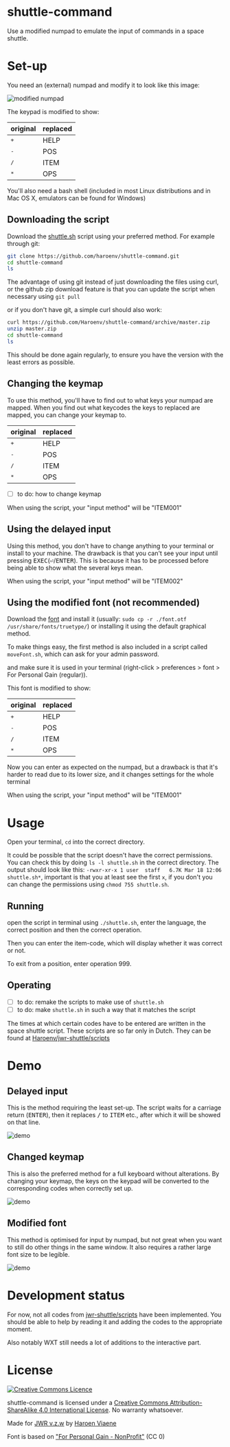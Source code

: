 # shuttle-command
Use a modified numpad to emulate the input of commands in a space shuttle.

# Set-up
You need an (external) numpad and modify it to look like this image:

![modified numpad](img/numpad.png)

The keypad is modified to show:

| original      | replaced |
| ------------- | -------- |
| <kbd>+</kbd>  | HELP     |
| <kbd>-</kbd>  | POS      |
| <kbd>/</kbd>  | ITEM     |
| <kbd>\*</kbd> | OPS      |

You'll also need a bash shell (included in most Linux distributions and in Mac OS X, emulators can be found for Windows)

## Downloading the script

Download the [shuttle.sh](img/shuttle.sh) script using your preferred method. For example through git:

```sh
git clone https://github.com/haroenv/shuttle-command.git
cd shuttle-command
ls
```

The advantage of using git instead of just downloading the files using curl, or the github zip download feature is that you can update the script when necessary using `git pull`

or if you don't have git, a simple curl should also work:

```sh
curl https://github.com/Haroenv/shuttle-command/archive/master.zip
unzip master.zip
cd shuttle-command
ls
```

This should be done again regularly, to ensure you have the version with the least errors as possible.

## Changing the keymap

To use this method, you'll have to find out to what keys your numpad are mapped. When you find out what keycodes the keys to replaced are mapped, you can change your keymap to.

| original     | replaced |
| ------------ | -------- |
| <kbd>+</kbd> | HELP     |
| <kbd>-</kbd> | POS      |
| <kbd>/</kbd> | ITEM     |
| <kbd>*</kbd> | OPS      |

- [ ] to do: how to change keymap

When using the script, your "input method" will be "ITEM001"

## Using the delayed input

Using this method, you don't have to change anything to your terminal or install to your machine. The drawback is that you can't see your input until pressing <kbd>EXEC</kbd>(<kbd>⏎</kbd>/<kbd>ENTER</kbd>). This is because it has to be processed before being able to show what the several keys mean.

When using the script, your "input method" will be "ITEM002"

## Using the modified font (not recommended)

Download the [font](font.otf) and install it (usually: `sudo cp -r ./font.otf /usr/share/fonts/truetype/`) or installing it using the default graphical method.

To make things easy, the first method is also included in a script called `moveFont.sh`, which can ask for your admin password.

and make sure it is used in your terminal (right-click > preferences > font > For Personal Gain (regular)).

This font is modified to show:

| original     | replaced |
| ------------ | -------- |
| <kbd>+</kbd> | HELP     |
| <kbd>-</kbd> | POS      |
| <kbd>/</kbd> | ITEM     |
| <kbd>*</kbd> | OPS      |

Now you can enter as expected on the numpad, but a drawback is that it's harder to read due to its lower size, and it changes settings for the whole terminal

When using the script, your "input method" will be "ITEM001"

# Usage

Open your terminal, `cd` into the correct directory.

It could be possible that the script doesn't have the correct permissions. You can check this by doing `ls -l shuttle.sh` in the correct directory. The output should look like this: `-rwxr-xr-x 1 user  staff   6.7K Mar 18 12:06 shuttle.sh*`, important is that you at least see the first `x`, if you don't you can change the permissions using `chmod 755 shuttle.sh`.

## Running

open the script in terminal using `./shuttle.sh`, enter the language, the correct position and then the correct operation.

Then you can enter the item-code, which will display whether it was correct or not.

To exit from a position, enter operation 999.


## Operating

- [ ] to do: remake the scripts to make use of `shuttle.sh`
- [ ] to do: make `shuttle.sh` in such a way that it matches the script

The times at which certain codes have to be entered are written in the space shuttle script. These scripts are so far only in Dutch. They can be found at [Haroenv/jwr-shuttle/scripts](http://github.com/haroenv/jwr-shuttle/tree/master/scripts)

# Demo
## Delayed input

This is the method requiring the least set-up. The script waits for a carriage return (<kbd>ENTER</kbd>), then it replaces <kbd>/</kbd> to <kbd>ITEM</kbd> etc., after which it will be showed on that line.

![demo](img/demo-del.png)

## Changed keymap

This is also the preferred method for a full keyboard without alterations. By changing your keymap, the keys on the keypad will be converted to the corresponding codes when correctly set up.

![demo](img/demo-keymap.png)

## Modified font

This method is optimised for input by numpad, but not great when you want to still do other things in the same window. It also requires a rather large font size to be legible.

![demo](img/demo-font.png)

# Development status

For now, not all codes from [jwr-shuttle/scripts](https://jeugdwerkgroep-ruimtevaart.github.io/jwr-shuttle) have been implemented. You should be able to help by reading it and adding the codes to the appropriate moment.

Also notably WXT still needs a lot of additions to the interactive part.

# License
[![Creative Commons Licence](https://i.creativecommons.org/l/by-sa/4.0/88x31.png)](http://creativecommons.org/licenses/by-sa/4.0/)

shuttle-command is licensed under a [Creative Commons Attribution-ShareAlike 4.0 International License](http://creativecommons.org/licenses/by-sa/4.0/). No warranty whatsoever.

Made for [JWR v.z.w](http://jwronline.be) by [Haroen Viaene](http://haroenv.github.io)


Font is based on ["For Personal Gain - NonProfit"](https://medium.com/portfolio-process/why-im-giving-my-typeface-away-for-free-466919f02d96) (CC 0)
